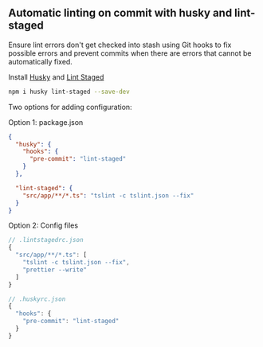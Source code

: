 ## Automatic linting on commit with husky and lint-staged

Ensure lint errors don't get checked into stash using Git hooks to fix possible errors and prevent commits when there are errors that cannot be automatically fixed.

Install [Husky](https://github.com/typicode/husky) and [Lint Staged](https://github.com/okonet/lint-staged)

```sh
npm i husky lint-staged --save-dev
```

Two options for adding configuration:

Option 1: package.json

```json
{
  "husky": {
    "hooks": {
      "pre-commit": "lint-staged"
    }
  },

  "lint-staged": {
    "src/app/**/*.ts": "tslint -c tslint.json --fix"
  }
}
```

Option 2: Config files

```js
// .lintstagedrc.json
{
  "src/app/**/*.ts": [
    "tslint -c tslint.json --fix",
    "prettier --write"
  ]
}

// .huskyrc.json
{
  "hooks": {
    "pre-commit": "lint-staged"
  }
}
```
